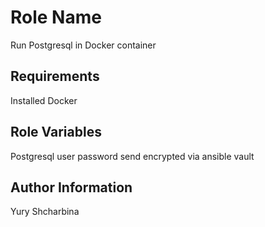 Role Name
=========

Run Postgresql in Docker container

Requirements
------------

Installed Docker

Role Variables
--------------

Postgresql user password send encrypted via ansible vault 

Author Information
------------------

Yury Shcharbina
